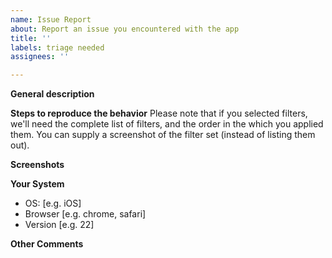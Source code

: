 ```yaml
---
name: Issue Report
about: Report an issue you encountered with the app
title: ''
labels: triage needed
assignees: ''

---
```


**General description**

**Steps to reproduce the behavior**
Please note that if you selected filters, we'll need the complete list of filters, and the order in the which you applied them. You can supply a screenshot of the filter set (instead of listing them out).

**Screenshots**

**Your System**
 - OS: [e.g. iOS]
 - Browser [e.g. chrome, safari]
 - Version [e.g. 22]

**Other Comments**
